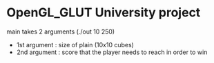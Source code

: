 # OpenGL_GLUT University project
main takes 2 arguments (./out 10 250)
- 1st argument : size of plain (10x10 cubes) 
- 2nd argument : score that the player needs to reach in order to win
